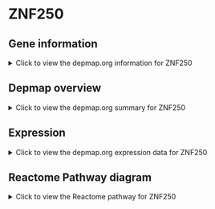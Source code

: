 <h1>ZNF250</h1>

<h2>Gene information</h2>
<details>
  <summary>Click to view the depmap.org information for ZNF250</summary>
  <p><a href="https://depmap.org/portal/gene/ZNF250?tab=about" target="_BLANK">Open page in a new tab...</a></p>
  <iframe src="https://depmap.org/portal/gene/ZNF250?tab=about" style="border:none;width:100%;height:800px"></iframe>
</details>

<h2>Depmap overview</h2>
<details>
  <summary>Click to view the depmap.org summary for ZNF250</summary>
  <p><a href="https://depmap.org/portal/gene/ZNF250?tab=overview" target="_BLANK">Open page in a new tab...</a></p>
  <iframe src="https://depmap.org/portal/gene/ZNF250?tab=overview" style="border:none;width:100%;height:800px"></iframe>
</details>

<h2>Expression</h2>
<details>
  <summary>Click to view the depmap.org expression data for ZNF250</summary>
  <p><a href="https://depmap.org/portal/gene/ZNF250?tab=characterization" target="_BLANK">Open page in a new tab...</a></p>
  <iframe src="https://depmap.org/portal/gene/ZNF250?tab=characterization" style="border:none;width:100%;height:800px"></iframe>
</details>



<h2>Reactome Pathway diagram</h2>
<details>
  <summary>Click to view the Reactome pathway for ZNF250</summary>
  <p><a href="https://reactome.org/PathwayBrowser/#/R-HSA-212436" target="_BLANK">Open page in a new tab...</a></p>
  <p>Generic Transcription Pathway</p>
<iframe src="https://reactome.org/PathwayBrowser/#/R-HSA-212436" style="border:none;width:100%;height:800px"></iframe>
</details>



